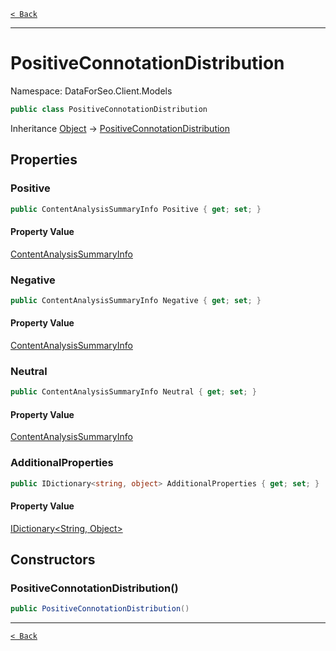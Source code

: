 [`< Back`](./)

---

# PositiveConnotationDistribution

Namespace: DataForSeo.Client.Models

```csharp
public class PositiveConnotationDistribution
```

Inheritance [Object](https://docs.microsoft.com/en-us/dotnet/api/system.object) → [PositiveConnotationDistribution](./dataforseo.client.models.positiveconnotationdistribution)

## Properties

### **Positive**

```csharp
public ContentAnalysisSummaryInfo Positive { get; set; }
```

#### Property Value

[ContentAnalysisSummaryInfo](./dataforseo.client.models.contentanalysissummaryinfo)<br>

### **Negative**

```csharp
public ContentAnalysisSummaryInfo Negative { get; set; }
```

#### Property Value

[ContentAnalysisSummaryInfo](./dataforseo.client.models.contentanalysissummaryinfo)<br>

### **Neutral**

```csharp
public ContentAnalysisSummaryInfo Neutral { get; set; }
```

#### Property Value

[ContentAnalysisSummaryInfo](./dataforseo.client.models.contentanalysissummaryinfo)<br>

### **AdditionalProperties**

```csharp
public IDictionary<string, object> AdditionalProperties { get; set; }
```

#### Property Value

[IDictionary&lt;String, Object&gt;](https://docs.microsoft.com/en-us/dotnet/api/system.collections.generic.idictionary-2)<br>

## Constructors

### **PositiveConnotationDistribution()**

```csharp
public PositiveConnotationDistribution()
```

---

[`< Back`](./)

